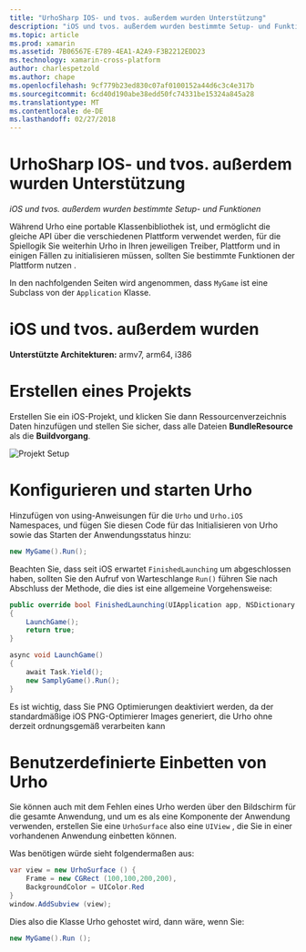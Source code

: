 ```yaml
---
title: "UrhoSharp IOS- und tvos. außerdem wurden Unterstützung"
description: "iOS und tvos. außerdem wurden bestimmte Setup- und Funktionen"
ms.topic: article
ms.prod: xamarin
ms.assetid: 7B06567E-E789-4EA1-A2A9-F3B2212EDD23
ms.technology: xamarin-cross-platform
author: charlespetzold
ms.author: chape
ms.openlocfilehash: 9cf779b23ed830c07af0100152a44d6c3c4e317b
ms.sourcegitcommit: 6cd40d190abe38edd50fc74331be15324a845a28
ms.translationtype: MT
ms.contentlocale: de-DE
ms.lasthandoff: 02/27/2018
---
```

# <a name="urhosharp-ios-and-tvos-support"></a>UrhoSharp IOS- und tvos. außerdem wurden Unterstützung

_iOS und tvos. außerdem wurden bestimmte Setup- und Funktionen_

Während Urho eine portable Klassenbibliothek ist, und ermöglicht die gleiche API über die verschiedenen Plattform verwendet werden, für die Spiellogik Sie weiterhin Urho in Ihren jeweiligen Treiber, Plattform und in einigen Fällen zu initialisieren müssen, sollten Sie bestimmte Funktionen der Plattform nutzen .

In den nachfolgenden Seiten wird angenommen, dass `MyGame` ist eine Subclass von der `Application` Klasse.

# <a name="ios-and-tvos"></a>iOS und tvos. außerdem wurden

**Unterstützte Architekturen:** armv7, arm64, i386

# <a name="creating-a-project"></a>Erstellen eines Projekts

Erstellen Sie ein iOS-Projekt, und klicken Sie dann Ressourcenverzeichnis Daten hinzufügen und stellen Sie sicher, dass alle Dateien **BundleResource** als die **Buildvorgang**.

![Projekt Setup](ios-images/image-4.png "Daten hinzufügen, um das Ressourcenverzeichnis")

# <a name="configuring-and-launching-urho"></a>Konfigurieren und starten Urho

Hinzufügen von using-Anweisungen für die `Urho` und `Urho.iOS` Namespaces, und fügen Sie diesen Code für das Initialisieren von Urho sowie das Starten der Anwendungsstatus hinzu:

```csharp
new MyGame().Run();
```

Beachten Sie, dass seit iOS erwartet `FinishedLaunching` um abgeschlossen haben, sollten Sie den Aufruf von Warteschlange `Run()` führen Sie nach Abschluss der Methode, die dies ist eine allgemeine Vorgehensweise:

```csharp
public override bool FinishedLaunching(UIApplication app, NSDictionary options)
{
    LaunchGame();
    return true;
}

async void LaunchGame()
{
    await Task.Yield();
    new SamplyGame().Run();
}
```

Es ist wichtig, dass Sie PNG Optimierungen deaktiviert werden, da der standardmäßige iOS PNG-Optimierer Images generiert, die Urho ohne derzeit ordnungsgemäß verarbeiten kann

# <a name="custom-embedding-of-urho"></a>Benutzerdefinierte Einbetten von Urho

Sie können auch mit dem Fehlen eines Urho werden über den Bildschirm für die gesamte Anwendung, und um es als eine Komponente der Anwendung verwenden, erstellen Sie eine `UrhoSurface` also eine `UIView` , die Sie in einer vorhandenen Anwendung einbetten können.

Was benötigen würde sieht folgendermaßen aus:

```csharp
var view = new UrhoSurface () {
    Frame = new CGRect (100,100,200,200),
    BackgroundColor = UIColor.Red
}
window.AddSubview (view);
```

Dies also die Klasse Urho gehostet wird, dann wäre, wenn Sie:

```csharp
new MyGame().Run ();
```

